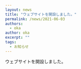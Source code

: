```yaml
---
layout: news
title: "ウェブサイトを開設しました。"
permalink: /news/2021-06-03
authors:
  - oka
author: oka
excerpt: ""
tags:
  - お知らせ
---
```


ウェブサイトを開設しました。
